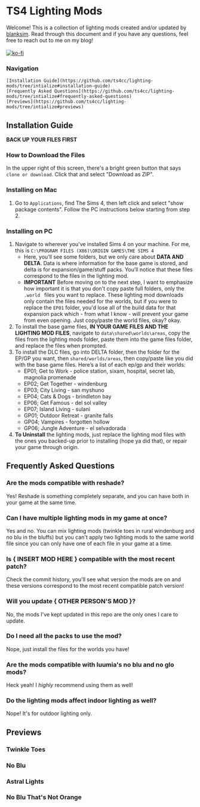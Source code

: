 # TS4 Lighting Mods

Welcome! This is a collection of lighting mods created and/or updated by [blanksim](https://blanksim.tumblr.com). Read through this document and if you have any questions, feel free to reach out to me on my blog!<br><br>
[![ko-fi](https://www.ko-fi.com/img/githubbutton_sm.svg)](https://ko-fi.com/N4N8XEK7)

### Navigation
    [Installation Guide](https://github.com/ts4cc/lighting-mods/tree/intialize#installation-guide)
    [Frequently Asked Questions](https://github.com/ts4cc/lighting-mods/tree/intialize#frequently-asked-questions)
    [Previews](https://github.com/ts4cc/lighting-mods/tree/intialize#previews)

## Installation Guide

<b>BACK UP YOUR FILES FIRST</b><br>

### How to Download the Files
In the upper right of this screen, there's a bright green button that says `clone or download`. Click that and select "Download as ZIP".

### Installing on Mac

1. Go to `Applications`, find The Sims 4, then left click and select "show  package contents". Follow the PC instructions below starting from step 2.

### Installing on PC

1. Navigate to wherever you’ve installed Sims 4 on your machine. For me, this is `C:\PROGRAM FILES (X86)\ORIGIN GAMES\THE SIMS 4`
    - Here, you’ll see some folders, but we only care about **DATA AND DELTA**. Data is where information for the base game is stored, and delta is for expansion/game/stuff packs. You’ll notice that these files correspond to the files in the lighting mod.
    - **IMPORTANT** Before moving on to the next step, I want to emphasize how important it is that you don't copy paste full folders, only the `.world ` files you want to replace. These lighting mod downloads only contain the files needed for the worlds, but if you were to replace the `EP01` folder, you'd lose all of the build data for that expansion pack which - from what I know - will prevent your game from even opening. Just copy/paste the world files, okay? okay.
2. To install the base game files, **IN YOUR GAME FILES AND THE LIGHTING MOD FILES**, navigate to `data\shared\worlds\areas`, copy the files from the lighting mods folder, paste them into the game files folder, and replace the files when prompted.
3. To install the DLC files, go into DELTA folder, then the folder for the EP/GP you want, then `shared/worlds/areas`, then copy/paste like you did with the base game files. Here’s a list of each ep/gp and their worlds:
   - EP01; Get to Work - police station, sixam, hospital, secret lab, magnolia promenade
   - EP02; Get Together -  windenburg
   - EP03; City Living - san myshuno
   - EP04; Cats & Dogs - brindleton bay
   - EP06; Get Famous - del sol valley
   - EP07; Island Living - sulani
   - GP01; Outdoor Retreat - granite falls
   - GP04; Vampires - forgotten hollow
   - GP06; Jungle Adventure - el selvadorada 
 4. **To Uninstall** the lighting mods, just replace the lighting mod files with the ones you backed-up prior to installing (hope ya did that), or repair your game through origin. 

## Frequently Asked Questions

### Are the mods compatible with reshade?
Yes! Reshade is something completely separate, and you can have both in your game at the same time.

### Can I have multiple lighting mods in my game at once?
Yes and no. You can mix lighting mods (twinkle toes in rural windenburg and no blu in the bluffs) but you can't apply two lighting mods to the same world file since you can only have one of each file in your game at a time.

### Is { INSERT MOD HERE } compatible with the most recent patch?
Check the commit history, you'll see what version the mods are on and these versions correspond to the most recent compatible patch version!

### Will you update { OTHER PERSON'S MOD }?
No, the mods I've kept updated in this repo are the only ones I care to update.

### Do I need all the packs to use the mod?
Nope, just install the files for the worlds you have!

### Are the mods compatible with luumia's no blu and no glo mods?
Heck yeah! I <i>highly</i> recommend using them as well!

### Do the lighting mods affect indoor lighting as well?
Nope! It's for outdoor lighting only.

## Previews

### Twinkle Toes
### No Blu
### Astral Lights
### No Blu That's Not Orange